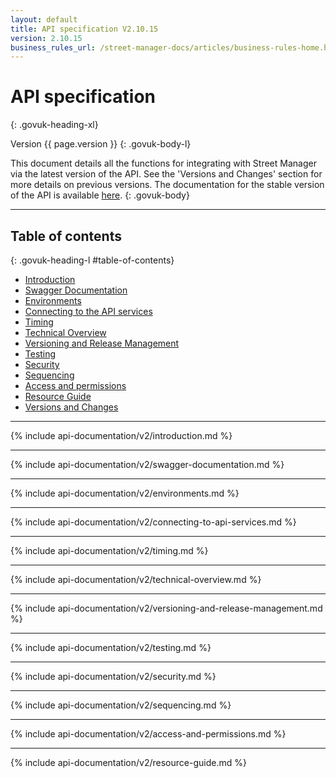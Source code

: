 ```yaml
---
layout: default
title: API specification V2.10.15
version: 2.10.15
business_rules_url: /street-manager-docs/articles/business-rules-home.html
---
```

# API specification
{: .govuk-heading-xl}

Version {{ page.version }}
{: .govuk-body-l}

This document details all the functions for integrating with Street Manager via the latest version of the API. See the 'Versions and Changes' section for more details on previous versions. The documentation for the stable version of the API is available <a class="govuk-link" href="{{ site.baseurl }}/api-documentation/">here</a>.
{: .govuk-body}

<hr class="govuk-section-break govuk-section-break--xl govuk-section-break--visible">

## Table of contents
{: .govuk-heading-l #table-of-contents}

<ul class="govuk-list govuk-list--number">
  <li><a class="govuk-link" href="#introduction">Introduction</a></li>
  <li><a class="govuk-link" href="#swagger-documentation">Swagger Documentation</a></li>
  <li><a class="govuk-link" href="#environments">Environments</a></li>
  <li><a class="govuk-link" href="#connecting">Connecting to the API services</a></li>
  <li><a class="govuk-link" href="#timing">Timing</a></li>
  <li><a class="govuk-link" href="#technical-overview">Technical Overview</a></li>
  <li><a class="govuk-link" href="#versioningandreleasemanagement">Versioning and Release Management</a></li>
  <li><a class="govuk-link" href="#testing">Testing</a></li>
  <li><a class="govuk-link" href="#security">Security</a></li>
  <li><a class="govuk-link" href="#sequencing">Sequencing</a></li>
  <li><a class="govuk-link" href="#access-and-permissions">Access and permissions</a></li>
  <li><a class="govuk-link" href="#resource-guide">Resource Guide</a></li>
  <li><a class="govuk-link" href="{{ site.baseurl }}/api-documentation/versions-and-changes/v2/changelog#v{{ page.version | replace: '.', '-' }}">Versions and Changes</a></li>
</ul>

<hr class="govuk-section-break govuk-section-break--xl govuk-section-break--visible">

{% include api-documentation/v2/introduction.md %}

<hr class="govuk-section-break govuk-section-break--xl govuk-section-break--visible">

{% include api-documentation/v2/swagger-documentation.md %}

<hr class="govuk-section-break govuk-section-break--xl govuk-section-break--visible">

{% include api-documentation/v2/environments.md %}

<hr class="govuk-section-break govuk-section-break--xl govuk-section-break--visible">

{% include api-documentation/v2/connecting-to-api-services.md %}

<hr class="govuk-section-break govuk-section-break--xl govuk-section-break--visible">

{% include api-documentation/v2/timing.md %}

<hr class="govuk-section-break govuk-section-break--xl govuk-section-break--visible">

{% include api-documentation/v2/technical-overview.md %}

<hr class="govuk-section-break govuk-section-break--xl govuk-section-break--visible">

{% include api-documentation/v2/versioning-and-release-management.md %}

<hr class="govuk-section-break govuk-section-break--xl govuk-section-break--visible">

{% include api-documentation/v2/testing.md %}

<hr class="govuk-section-break govuk-section-break--xl govuk-section-break--visible">

{% include api-documentation/v2/security.md %}

<hr class="govuk-section-break govuk-section-break--xl govuk-section-break--visible">

{% include api-documentation/v2/sequencing.md %}

<hr class="govuk-section-break govuk-section-break--xl govuk-section-break--visible">

{% include api-documentation/v2/access-and-permissions.md %}

<hr class="govuk-section-break govuk-section-break--xl govuk-section-break--visible">

{% include api-documentation/v2/resource-guide.md %}
